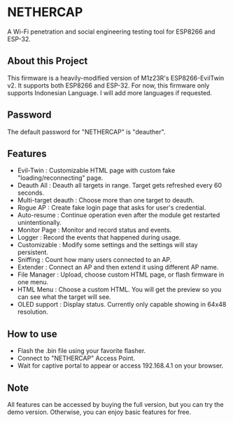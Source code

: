 # NETHERCAP
A Wi-Fi penetration and social engineering testing tool for ESP8266 and ESP-32.

## About this Project
This firmware is a heavily-modified version of M1z23R's ESP8266-EvilTwin v2.
It supports both ESP8266 and ESP-32. For now, this firmware only supports Indonesian Language.
I will add more languages if requested.

## Password
The default password for "NETHERCAP" is "deauther".

## Features
- Evil-Twin : Customizable HTML page with custom fake "loading/reconnecting" page.
- Deauth All : Deauth all targets in range. Target gets refreshed every 60 seconds.
- Multi-target deauth : Choose more than one target to deauth.
- Rogue AP  : Create fake login page that asks for user's credential.
- Auto-resume : Continue operation even after the module get restarted unintentionally.
- Monitor Page : Monitor and record status and events.
- Logger  : Record the events that happened during usage.
- Customizable : Modify some settings and the settings will stay persistent.
- Sniffing : Count how many users connected to an AP.
- Extender : Connect an AP and then extend it using different AP name.
- File Manager : Upload, choose custom HTML page, or flash firmware in one menu.
- HTML Menu : Choose a custom HTML. You will get the preview so you can see what the target will see.
- OLED support : Display status. Currently only capable showing in 64x48 resolution.

## How to use
- Flash the .bin file using your favorite flasher.
- Connect to "NETHERCAP" Access Point.
- Wait for captive portal to appear or access 192.168.4.1 on your browser.

## Note
All features can be accessed by buying the full version, but you can try the demo version.
Otherwise, you can enjoy basic features for free.
